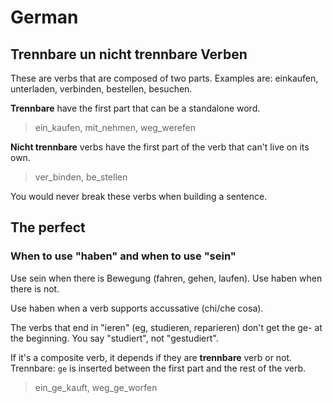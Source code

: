 # German

## Trennbare un nicht trennbare Verben

These are verbs that are composed of two parts.
Examples are: einkaufen, unterladen, verbinden, bestellen, besuchen.

**Trennbare** have the first part that can be a standalone word.

> ein_kaufen, mit_nehmen, weg_werefen

**Nicht trennbare** verbs have the first part of the verb that can't live on its own.

> ver_binden, be_stellen

You would never break these verbs when building a sentence.

## The perfect

### When to use "haben" and when to use "sein"

Use sein when there is Bewegung (fahren, gehen, laufen).
Use haben when there is not.

Use haben when a verb supports accussative (chi/che cosa).

The verbs that end in "ieren" (eg, studieren, reparieren) don't get the ge- at the beginning. You say "studiert", not "gestudiert".

If it's a composite verb, it depends if they are **trennbare** verb or not.
Trennbare: `ge` is inserted between the first part and the rest of the verb.

> ein_ge_kauft, weg_ge_worfen
